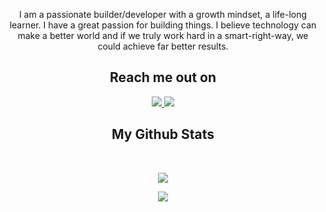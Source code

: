 <p align="center">
I am a passionate builder/developer with a growth mindset, a life-long learner. I have a great passion for building things. I believe technology can make a better world and if we truly work hard in a smart-right-way, we could achieve far better results.
</p>

<h2 align="center">Reach me out on</h2>

<p align="center">
  <a href="https://www.linkedin.com/in/hoangvu1409/">
    <img src="https://img.shields.io/badge/-hoangvv1409-blue?style=flat-square&logo=Linkedin&logoColor=white&link=https://www.linkedin.com/in/hoangvu1409/">
  </a>
  <a href="https://t.me/hoangvv">
    <img src="https://img.shields.io/badge/hoangvv-2CA5E0?style=flat-square&logo=telegram&logoColor">
  </a>
</p>

<h2 align="center">My Github Stats</h2>
<br>

<p align="center">
  <img src="https://github-readme-stats.vercel.app/api?username=hoangvv1409&show_icons=true&theme=radical&line_height=27&count_private=true">
</p>
<p align="center">
 <img src="https://github-readme-streak-stats.herokuapp.com/?user=hoangvv1409&show_icons=true&locale=en&layout=compact&theme=dark&line_height=0&count_private=true">
</p>
